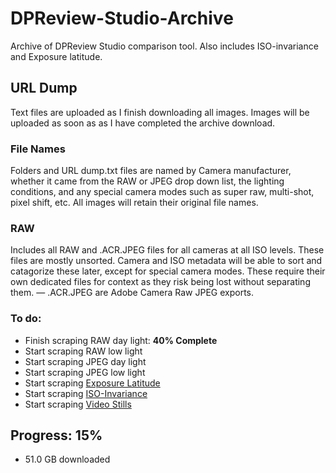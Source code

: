 # DPReview-Studio-Archive
Archive of DPReview Studio comparison tool. Also includes ISO-invariance and Exposure latitude.

## URL Dump
Text files are uploaded as I finish downloading all images. Images will be uploaded as soon as as I have completed the archive download.
### File Names
Folders and URL dump.txt files are named by Camera manufacturer, whether it came from the RAW or JPEG drop down list, the lighting conditions, and any special camera modes such as super raw, multi-shot, pixel shift, etc. All images will retain their original file names.

### RAW
Includes all RAW and .ACR.JPEG files for all cameras at all ISO levels.
These files are mostly unsorted. Camera and ISO metadata will be able to sort and catagorize these later, except for special camera modes. These require their own dedicated files for context as they risk being lost without separating them. — .ACR.JPEG are Adobe Camera Raw JPEG exports.

### To do:
- Finish scraping RAW day light: **40% Complete**
- Start scraping RAW low light
- Start scraping JPEG day light
- Start scraping JPEG low light
- Start scraping [Exposure Latitude](https://www.dpreview.com/reviews/image-comparison/fullscreen?attr144_0=canon_eos80d&attr144_1=samsung_nx1&attr144_2=nikon_d7200&attr144_3=sony_a7rii&attr146_0=100_5&attr146_1=100_5&attr146_2=100_5&attr146_3=100_5&normalization=full&widget=327&x=0.10369374795587384&y=-0.9376650802474712)
- Start scraping [ISO-Invariance](https://www.dpreview.com/reviews/image-comparison/fullscreen?normalization=full&widget=487)
- Start scraping [Video Stills](https://www.dpreview.com/reviews/image-comparison/fullscreen?widget=131)

## Progress: 15%
- 51.0 GB downloaded
